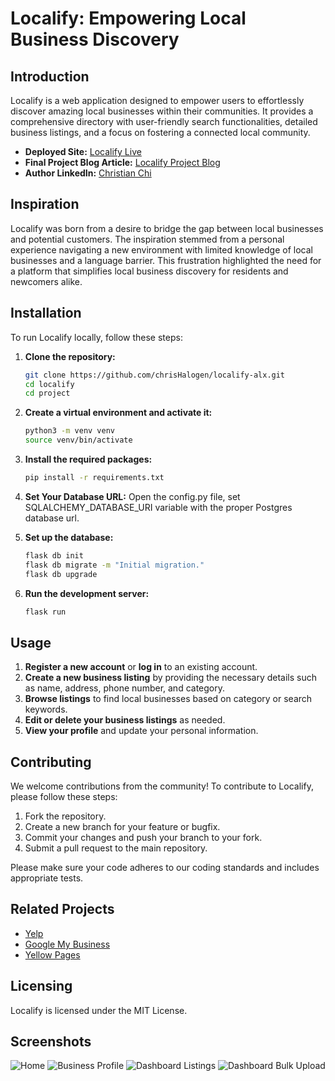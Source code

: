 # Localify: Empowering Local Business Discovery

## Introduction

Localify is a web application designed to empower users to effortlessly discover amazing local businesses within their communities. It provides a comprehensive directory with user-friendly search functionalities, detailed business listings, and a focus on fostering a connected local community.

- **Deployed Site:** [Localify Live](https://localify-alx.onrender.com/)
- **Final Project Blog Article:** [Localify Project Blog](https://www.linkedin.com/pulse/localify-empowering-local-business-discovery-christian-chi-o74de)
- **Author LinkedIn:** [Christian Chi](https://www.linkedin.com/in/chrishalogen/)

## Inspiration

Localify was born from a desire to bridge the gap between local businesses and potential customers. The inspiration stemmed from a personal experience navigating a new environment with limited knowledge of local businesses and a language barrier. This frustration highlighted the need for a platform that simplifies local business discovery for residents and newcomers alike.

## Installation

To run Localify locally, follow these steps:

1. **Clone the repository:**

   ```bash
   git clone https://github.com/chrisHalogen/localify-alx.git
   cd localify
   cd project
   ```

2. **Create a virtual environment and activate it:**

   ```bash
   python3 -m venv venv
   source venv/bin/activate
   ```

3. **Install the required packages:**

   ```bash
   pip install -r requirements.txt
   ```

4. **Set Your Database URL:**
   Open the config.py file, set SQLALCHEMY_DATABASE_URI variable with the proper Postgres database url.

5. **Set up the database:**

   ```bash
   flask db init
   flask db migrate -m "Initial migration."
   flask db upgrade
   ```

6. **Run the development server:**
   ```bash
   flask run
   ```

## Usage

1. **Register a new account** or **log in** to an existing account.
2. **Create a new business listing** by providing the necessary details such as name, address, phone number, and category.
3. **Browse listings** to find local businesses based on category or search keywords.
4. **Edit or delete your business listings** as needed.
5. **View your profile** and update your personal information.

## Contributing

We welcome contributions from the community! To contribute to Localify, please follow these steps:

1. Fork the repository.
2. Create a new branch for your feature or bugfix.
3. Commit your changes and push your branch to your fork.
4. Submit a pull request to the main repository.

Please make sure your code adheres to our coding standards and includes appropriate tests.

## Related Projects

- [Yelp](https://www.yelp.com/)
- [Google My Business](https://www.google.com/business/)
- [Yellow Pages](https://www.yellowpages.com/)

## Licensing

Localify is licensed under the MIT License.

## Screenshots

![Home](screenshots/localify-home.png)
![Business Profile](screenshots/localify-business.png)
![Dashboard Listings](screenshots/localify-listings.png)
![Dashboard Bulk Upload](screenshots/localify-bulk-upload.png)
